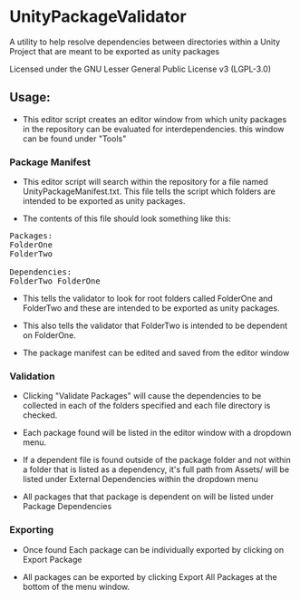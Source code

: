 # UnityPackageValidator
A utility to help resolve dependencies between directories within a Unity Project that are meant to be exported as unity packages

Licensed under the GNU Lesser General Public License v3 (LGPL-3.0)

## Usage:

 - This editor script creates an editor window from which unity packages in the repository can be evaluated for interdependencies. this window can be found under "Tools"

### Package Manifest  

 - This editor script will search within the repository for a file named UnityPackageManifest.txt. This file tells the script which folders are intended to be exported as unity packages.

 - The contents of this file should look something like this:
 
<pre>
Packages:
FolderOne
FolderTwo

Dependencies:
FolderTwo FolderOne
</pre>

 - This tells the validator to look for root folders called FolderOne and FolderTwo and these are intended to be exported as unity packages.

 - This also tells the validator that FolderTwo is intended to be dependent on FolderOne.

 - The package manifest can be edited and saved from the editor window

### Validation

 - Clicking "Validate Packages" will cause the dependencies to be collected in each of the folders specified and each file directory is checked.

 - Each package found will be listed in the editor window with a dropdown menu.

 - If a dependent file is found outside of the package folder and not within a folder that is listed as a dependency, it's full path from Assets/ will be listed under External Dependencies within the dropdown menu

 - All packages that that package is dependent on will be listed under Package Dependencies

### Exporting

 - Once found Each package can be individually exported by clicking on Export Package

 - All packages can be exported by clicking Export All Packages at the bottom of the menu window. 